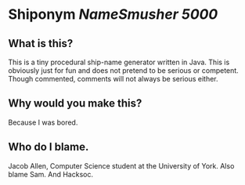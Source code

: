 # Shiponym *NameSmusher 5000*
## What is this?
This is a tiny procedural ship-name generator written in Java. This is obviously just for fun and does not pretend to be serious or competent. Though commented, comments will not always be serious either.
## Why would you make this?
Because I was bored.
## Who do I blame.
Jacob Allen, Computer Science student at the University of York.
Also blame Sam.
And Hacksoc.
